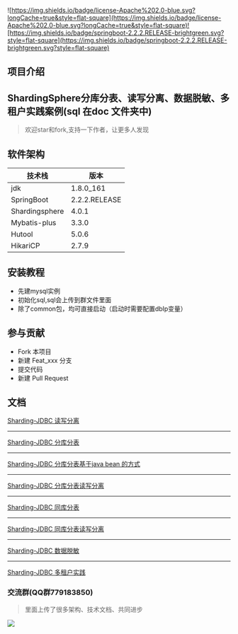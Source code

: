 ![https://img.shields.io/badge/license-Apache%202.0-blue.svg?longCache=true&style=flat-square](https://img.shields.io/badge/license-Apache%202.0-blue.svg?longCache=true&style=flat-square)![https://img.shields.io/badge/springboot-2.2.2.RELEASE-brightgreen.svg?style=flat-square](https://img.shields.io/badge/springboot-2.2.2.RELEASE-brightgreen.svg?style=flat-square)


## 项目介绍
ShardingSphere分库分表、读写分离、数据脱敏、多租户实践案例(sql 在doc 文件夹中)
---
>欢迎star和fork,支持一下作者，让更多人发现

## 软件架构
|  技术栈   |  版本 |
| --- | --- |
|  jdk |   1.8.0_161  |
|  SpringBoot   | 2.2.2.RELEASE   |
|  Shardingsphere   | 4.0.1   |
|  Mybatis-plus   | 3.3.0   |
|  Hutool   | 5.0.6   |
|  HikariCP   | 2.7.9  |

## 安装教程
* 先建mysql实例
* 初始化sql,sql会上传到群文件里面
* 除了common包，均可直接启动（启动时需要配置dbIp变量）

## 参与贡献
* Fork 本项目
* 新建 Feat_xxx 分支
* 提交代码
* 新建 Pull Request

## 文档
[Sharding-JDBC 读写分离](https://www.kancloud.cn/xuyisu/springcloud_springboot/1578128)
*****
[Sharding-JDBC 分库分表](https://www.kancloud.cn/xuyisu/springcloud_springboot/1578129)
*****
[Sharding-JDBC 分库分表基于java bean 的方式](https://www.kancloud.cn/xuyisu/springcloud_springboot/1580661)
*****
[Sharding-JDBC 分库分表读写分离](https://www.kancloud.cn/xuyisu/springcloud_springboot/1580662)
*****
[Sharding-JDBC 同库分表](https://www.kancloud.cn/xuyisu/springcloud_springboot/1580663)
*****
[Sharding-JDBC 同库分表读写分离](https://www.kancloud.cn/xuyisu/springcloud_springboot/1580664)
*****
[Sharding-JDBC 数据脱敏](https://www.kancloud.cn/xuyisu/springcloud_springboot/1580665)
*****
[Sharding-JDBC 多租户实践](https://www.kancloud.cn/xuyisu/springcloud_springboot/1627020)

### 交流群(QQ群779183850)
>里面上传了很多架构、技术文档、共同进步

![](images/security技术交流群二维码.png)
